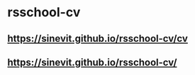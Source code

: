 # rsschool-cv
## https://sinevit.github.io/rsschool-cv/cv
## https://sinevit.github.io/rsschool-cv/
